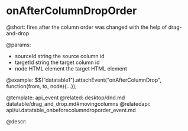 onAfterColumnDropOrder
=============


@short: fires after the column order was changed with the help of drag-and-drop
	
@params:

- sourceId		string				the source column id
- targetId		string				the target column id
- node			HTML element		the target HTML element

@example:
$$("datatable1").attachEvent("onAfterColumnDrop", function(from, to, node){...});

@template:	api_event
@related: 
	desktop/dnd.md
    datatable/drag_and_drop.md#movingcolumns
@relatedapi:
    api/ui.datatable_onbeforecolumndroporder_event.md

@descr:








